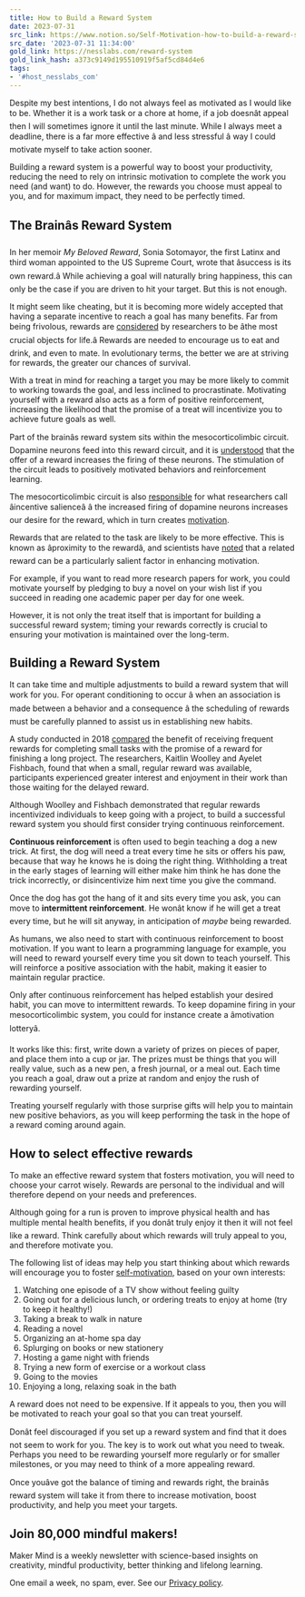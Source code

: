 ```yaml
---
title: How to Build a Reward System
date: 2023-07-31
src_link: https://www.notion.so/Self-Motivation-how-to-build-a-reward-system-for-yourself-c1788a72445e453aacd2c27e4862bc69
src_date: '2023-07-31 11:34:00'
gold_link: https://nesslabs.com/reward-system
gold_link_hash: a373c9149d195510919f5af5cd84d4e6
tags:
- '#host_nesslabs_com'
---
```





Despite my best intentions, I do not always feel as motivated as I would like to be. Whether it is a work task or a chore at home, if a job doesnât appeal then I will sometimes ignore it until the last minute. While I always meet a deadline, there is a far more effective â and less stressful â way I could motivate myself to take action sooner.


Building a reward system is a powerful way to boost your productivity, reducing the need to rely on intrinsic motivation to complete the work you need (and want) to do. However, the rewards you choose must appeal to you, and for maximum impact, they need to be perfectly timed.


The Brainâs Reward System
---------------------------


In her memoir *My Beloved Reward*, Sonia Sotomayor, the first Latinx and third woman appointed to the US Supreme Court, wrote that âsuccess is its own reward.â While achieving a goal will naturally bring happiness, this can only be the case if you are driven to hit your target. But this is not enough.


It might seem like cheating, but it is becoming more widely accepted that having a separate incentive to reach a goal has many benefits. Far from being frivolous, rewards are [considered](https://www.ncbi.nlm.nih.gov/pmc/articles/PMC4491543/) by researchers to be âthe most crucial objects for life.â Rewards are needed to encourage us to eat and drink, and even to mate. In evolutionary terms, the better we are at striving for rewards, the greater our chances of survival.


With a treat in mind for reaching a target you may be more likely to commit to working towards the goal, and less inclined to procrastinate. Motivating yourself with a reward also acts as a form of positive reinforcement, increasing the likelihood that the promise of a treat will incentivize you to achieve future goals as well.


Part of the brainâs reward system sits within the mesocorticolimbic circuit. Dopamine neurons feed into this reward circuit, and it is [understood](https://www.jneurosci.org/content/33/45/17569.full) that the offer of a reward increases the firing of these neurons. The stimulation of the circuit leads to positively motivated behaviors and reinforcement learning.


The mesocorticolimbic circuit is also [responsible](https://www.ncbi.nlm.nih.gov/pmc/articles/PMC4491543/) for what researchers call âincentive salienceâ â the increased firing of dopamine neurons increases our desire for the reward, which in turn creates [motivation](https://nesslabs.com/science-of-motivation).


Rewards that are related to the task are likely to be more effective. This is known as âproximity to the rewardâ, and scientists have [noted](https://psycnet.apa.org/doiLanding?doi=10.1037%2F0003-066X.55.1.68) that a related reward can be a particularly salient factor in enhancing motivation.


For example, if you want to read more research papers for work, you could motivate yourself by pledging to buy a novel on your wish list if you succeed in reading one academic paper per day for one week.


However, it is not only the treat itself that is important for building a successful reward system; timing your rewards correctly is crucial to ensuring your motivation is maintained over the long-term.


Building a Reward System
------------------------


It can take time and multiple adjustments to build a reward system that will work for you. For operant conditioning to occur â when an association is made between a behavior and a consequence â the scheduling of rewards must be carefully planned to assist us in establishing new habits.


A study conducted in 2018 [compared](https://psycnet.apa.org/doiLanding?doi=10.1037%2Fpspa0000116) the benefit of receiving frequent rewards for completing small tasks with the promise of a reward for finishing a long project. The researchers, Kaitlin Woolley and Ayelet Fishbach, found that when a small, regular reward was available, participants experienced greater interest and enjoyment in their work than those waiting for the delayed reward.


Although Woolley and Fishbach demonstrated that regular rewards incentivized individuals to keep going with a project, to build a successful reward system you should first consider trying continuous reinforcement.


**Continuous reinforcement** is often used to begin teaching a dog a new trick. At first, the dog will need a treat every time he sits or offers his paw, because that way he knows he is doing the right thing. Withholding a treat in the early stages of learning will either make him think he has done the trick incorrectly, or disincentivize him next time you give the command. 


Once the dog has got the hang of it and sits every time you ask, you can move to **intermittent reinforcement**. He wonât know if he will get a treat every time, but he will sit anyway, in anticipation of *maybe* being rewarded.


As humans, we also need to start with continuous reinforcement to boost motivation. If you want to learn a programming language for example, you will need to reward yourself every time you sit down to teach yourself. This will reinforce a positive association with the habit, making it easier to maintain regular practice.


Only after continuous reinforcement has helped establish your desired habit, you can move to intermittent rewards. To keep dopamine firing in your mesocorticolimbic system, you could for instance create a âmotivation lotteryâ.


It works like this: first, write down a variety of prizes on pieces of paper, and place them into a cup or jar. The prizes must be things that you will really value, such as a new pen, a fresh journal, or a meal out. Each time you reach a goal, draw out a prize at random and enjoy the rush of rewarding yourself.


Treating yourself regularly with those surprise gifts will help you to maintain new positive behaviors, as you will keep performing the task in the hope of a reward coming around again.


How to select effective rewards
-------------------------------


To make an effective reward system that fosters motivation, you will need to choose your carrot wisely. Rewards are personal to the individual and will therefore depend on your needs and preferences.


Although going for a run is proven to improve physical health and has multiple mental health benefits, if you donât truly enjoy it then it will not feel like a reward. Think carefully about which rewards will truly appeal to you, and therefore motivate you.


The following list of ideas may help you start thinking about which rewards will encourage you to foster [self-motivation](https://nesslabs.com/self-motivation), based on your own interests:


1. Watching one episode of a TV show without feeling guilty
2. Going out for a delicious lunch, or ordering treats to enjoy at home (try to keep it healthy!)
3. Taking a break to walk in nature
4. Reading a novel
5. Organizing an at-home spa day
6. Splurging on books or new stationery
7. Hosting a game night with friends
8. Trying a new form of exercise or a workout class
9. Going to the movies
10. Enjoying a long, relaxing soak in the bath


A reward does not need to be expensive. If it appeals to you, then you will be motivated to reach your goal so that you can treat yourself.


Donât feel discouraged if you set up a reward system and find that it does not seem to work for you. The key is to work out what you need to tweak. Perhaps you need to be rewarding yourself more regularly or for smaller milestones, or you may need to think of a more appealing reward.


Once youâve got the balance of timing and rewards right, the brainâs reward system will take it from there to increase motivation, boost productivity, and help you meet your targets.



  

Join 80,000 mindful makers!
---------------------------


Maker Mind is a weekly newsletter with science-based insights on creativity, mindful productivity, better thinking and lifelong learning.


One email a week, no spam, ever. See our [Privacy policy](/privacy).